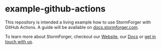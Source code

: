 # example-github-actions

This repository is intended a living example how to use StormForger with GitHub Actions. A guide will be available on [docs.stormforger.com](https://docs.stormforger.com/guides/github-actions/).

To learn more about StormForger, checkout our [Website](https://stormforger.com), our [Docs](https://docs.stormforger.com) or [get in touch with us](https://stormforger.com/support/).
